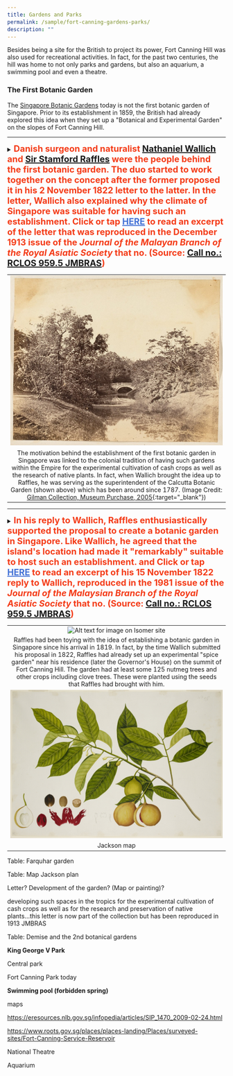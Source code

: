 ```yaml
---
title: Gardens and Parks
permalink: /sample/fort-canning-gardens-parks/
description: ""
---
```

Besides being a site for the British to project its power, Fort Canning Hill was also used for recreational activities. In fact, for the past two centuries, the hill was home to not only parks and gardens, but also an aquarium, a swimming pool and even a theatre.

### **The First Botanic Garden**

The [Singapore Botanic Gardens](https://eresources.nlb.gov.sg/infopedia/articles/SIP_545_2005-01-24.html) today is not the first botanic garden of Singapore. Prior to its establishment in 1859, the British had already explored this idea when they set up a "Botanical and Experimental Garden" on the slopes of Fort Canning Hill.

_____

<details>
<summary><span style="font-weight: 700; font-size: 20px; font-style: normal; color:#f43c18">Danish surgeon and naturalist <a href="https://eresources.nlb.gov.sg/infopedia/articles/SIP_1454_2009-02-10.html" target="_blank">Nathaniel Wallich</a> and <a href="https://eresources.nlb.gov.sg/infopedia/articles/SIP_131_2005-01-03.html" target="_blank">Sir Stamford Raffles</a> were the people behind the first botanic garden. The duo started to work together on the concept after the former proposed it in his 2 November 1822 letter to the latter. In the letter, Wallich also explained why the climate of Singapore was suitable for having such an establishment. Click or tap <span style="font-weight: 700; text-decoration:underline; color:#4372d6">HERE</span> to read an excerpt of the letter that was reproduced in the December 1913 issue of the <span style="font-style: italic;"> Journal of the Malayan Branch of the Royal Asiatic Society</span> that no. (Source: <a href="https://eservice.nlb.gov.sg/item_holding.aspx?bid=4982709" target="_blank">Call no.: RCLOS 959.5 JMBRAS</a>) </span></summary>
<br>
<span style="font-weight: 400; font-size: 20px; font-style: normal; color:#eb7044">"I request your indulgent attention while I take the liberty of submitting for your consideration some ideas, which have occurred to me relative to the expediency of establishing a Botanic and Experimental Garden on this Island. It would perhaps be impossible to picture to the mind a situation better calculated in every respect to accomplish the ends of such an institution than that, which Singapore represents in reality, placed under circumstances the most favourable for indigenous as well as foreign vegetation and forming part of the richest archipelago in the world - its soil yielding none in fertility, its climate not exceeded by any in uniformity, mildness and salubrity. It abounds in an endless variety of plants equally interesting to the botanist, the agriculturist and the gardener, with unrivalled facilities and opportunities of disseminating these treasures and exchanging them for others...I beg leave to recommend that a suitable piece of ground may be appropriated in the neighbourhood of the European town for the purposes of a botanic garden and for the experimental cultivation of the indigenous plants of Singapore and the adjacent Islands, as well as of such others of foreign growth, as it might be desirable to submit to a skillful trial, previous to encouraging their general introduction. The expenses of such a garden would, I imagine, be moderate; that they would in the event be infinitely compensated by the beneficial results, which the public at large would derive from its influence."</span>
	
</details>

|   | 
|:--------:| 
| ![Alt text for image on Isomer site](/images/fc-gardens-botanic-1.jpg)|
| The motivation behind the establishment of the first botanic garden in Singapore was linked to the colonial tradition of having such gardens within the Empire for the experimental cultivation of cash crops as well as the research of native plants. In fact, when Wallich brought the idea up to Raffles, he was serving as the superintendent of the Calcutta Botanic Garden (shown above) which has been around since 1787. (Image Credit: [Gilman Collection, Museum Purchase, 2005](https://commons.wikimedia.org/wiki/File:-Botanical_Gardens,_Calcutta-_MET_DP147416.jpg){:target="_blank"}) |

-----

<details>
<summary><span style="font-weight: 700; font-size: 20px; font-style: normal; color:#f43c18">In his reply to Wallich, Raffles enthusiastically supported the proposal to create a botanic garden in Singapore. Like Wallich, he agreed that the island's location had made it "remarkably" suitable to host such an establishment. and Click or tap <span style="font-weight: 700; text-decoration:underline; color:#4372d6">HERE</span> to read an excerpt of his 15 November 1822 reply to Wallich, reproduced in the 1981 issue of the <span style="font-style: italic;"> Journal of the Malaysian Branch of the Royal Asiatic Society</span> that no. (Source: <a href="https://eservice.nlb.gov.sg/item_holding.aspx?bid=4982709" target="_blank">Call no.: RCLOS 959.5 JMBRAS</a>) </span></summary>
<br>
<span style="font-weight: 400; font-size: 20px; font-style: normal; color:#eb7044">"I have to acknowledge the receipt of your letter…submitting for my consideration the advantage of establishing a Botanic and experimental Garden at this Settlement. Situated as Singapore is, in the very heart of the Malayan Archipelago and midway between India China and New Holland it is hardly possible to conceive a position more admirably calculated for such an establishment as your active zeal in the cause of Science has prompted you to suggest…The advantages are obvious and I rejoice that I am enabled to avail myself of your superior genius and experience in laying down a Plan for its' commence."</span>
	
</details>

|   | 
|:--------:| 
| ![Alt text for image on Isomer site](/images/fc-gardens-botanic-3.jpg)|
| Raffles had been toying with the idea of establishing a botanic garden in Singapore since his arrival in 1819. In fact, by the time Wallich submitted his proposal in 1822, Raffles had already set up an experimental "spice garden" near his residence (later the Governor's House) on the summit of Fort Canning Hill. The garden had at least some 125 nutmeg trees and other crops including clove trees. These were planted using the seeds that Raffles had brought with him. |
| ![Alt text for image on Isomer site](/images/fc-gardens-botanic-2.jpg)|
| Jackson map |


Table: Farquhar garden

Table: Map Jackson plan

Letter? Development of the garden? (Map or painting)?

developing such spaces in the tropics for the experimental cultivation of cash crops as well as for the research and preservation of native plants...this letter is now part of the collection but has been reproduced in 1913 JMBRAS

Table: Demise and the 2nd botanical gardens

**King George V Park**

Central park

Fort Canning Park today

**Swimming pool (forbidden spring)**

maps

https://eresources.nlb.gov.sg/infopedia/articles/SIP_1470_2009-02-24.html 

https://www.roots.gov.sg/places/places-landing/Places/surveyed-sites/Fort-Canning-Service-Reservoir 

National Theatre

Aquarium